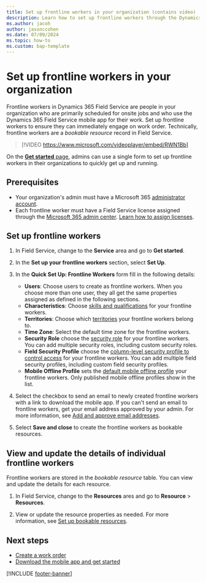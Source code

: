 ```yaml
---
title: Set up frontline workers in your organization (contains video)
description: Learn how to set up frontline workers through the Dynamics 365 Field Service get started page.
ms.author: jacoh
author: jasonccohen
ms.date: 07/09/2024
ms.topic: how-to
ms.custom: bap-template
---
```


# Set up frontline workers in your organization

Frontline workers in Dynamics 365 Field Service are people in your organization who are primarily scheduled for onsite jobs and who use the Dynamics 365 Field Service mobile app for their work. Set up frontline workers to ensure they can immediately engage on work order. Technically, frontline workers are a *bookable resource* record in Field Service.

> [!VIDEO https://www.microsoft.com/videoplayer/embed/RWN1Bb]

On the [**Get started** page](field-service-get-started.md), admins can use a single form to set up frontline workers in their organizations to quickly get up and running.

## Prerequisites

- Your organization's admin must have a Microsoft 365 [administrator account](/microsoft-365/admin/add-users/about-admin-roles).
- Each frontline worker must have a Field Service license assigned through the [Microsoft 365 admin center](https://admin.microsoft.com). [Learn how to assign licenses](/microsoft-365/admin/manage/assign-licenses-to-users).

## Set up frontline workers

1. In Field Service, change to the **Service** area and go to **Get started**.

1. In the **Set up your frontline workers** section, select **Set Up**.

1. In the **Quick Set Up: Frontline Workers** form fill in the following details:

   - **Users**: Choose users to create as frontline workers. When you choose more than one user, they all get the same properties assigned as defined in the following sections.
   - **Characteristics**: Choose [skills and qualifications](set-up-characteristics.md) for your frontline workers.
   - **Territories**: Choose which [territories](set-up-territories.md) your frontline workers belong to.
   - **Time Zone**: Select the default time zone for the frontline workers.
   - **Security Role** choose the [security role](/power-platform/admin/security-roles-privileges) for your frontline workers. You can add multiple security roles, including custom security roles.
   - **Field Security Profile** choose the [column-level security profile to control access](/power-platform/admin/field-level-security) for your frontline workers. You can add multiple field security profiles, including custom field security profiles.
   - **Mobile Offline Profile** sets the [default mobile offline profile](mobile/best-practices-limitations-offline-profile.md) your frontline workers. Only published mobile offline profiles show in the list.

1. Select the checkbox to send an email to newly created frontline workers with a link to download the mobile app. If you can't send an email to frontline workers, get your email address approved by your admin. For more information, see [Add and approve email addresses](frontline-worker-set-up-email-approval.md).

1. Select **Save and close** to create the frontline workers as bookable resources.

## View and update the details of individual frontline workers

Frontline workers are stored in the *bookable resource* table. You can view and update the details for each resource.

1. In Field Service, change to the **Resources** ares and go to **Resource** > **Resources**.

1. View or update the resource properties as needed. For more information, see [Set up bookable resources](set-up-bookable-resources.md).

## Next steps

- [Create a work order](create-work-order.md)
- [Download the mobile app and get started](mobile/download-mobile-app.md)

[!INCLUDE [footer-banner](../includes/footer-banner.md)]
